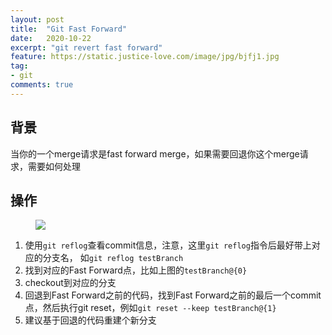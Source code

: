 ```yaml
---
layout: post
title:  "Git Fast Forward"
date:   2020-10-22
excerpt: "git revert fast forward"
feature: https://static.justice-love.com/image/jpg/bjfj1.jpg
tag:
- git
comments: true
---
```


## 背景

当你的一个merge请求是fast forward merge，如果需要回退你这个merge请求，需要如何处理

## 操作

<figure>
    <img src="{{ site.staticUrl }}/image/png/fast_forward.png" />
</figure>

1. 使用`git reflog`查看commit信息，注意，这里`git reflog`指令后最好带上对应的分支名， 如`git reflog testBranch`
2. 找到对应的Fast Forward点，比如上图的`testBranch@{0}`
3. checkout到对应的分支
3. 回退到Fast Forward之前的代码，找到Fast Forward之前的最后一个commit点，然后执行git reset，例如`git reset --keep testBranch@{1}`
4. 建议基于回退的代码重建个新分支
